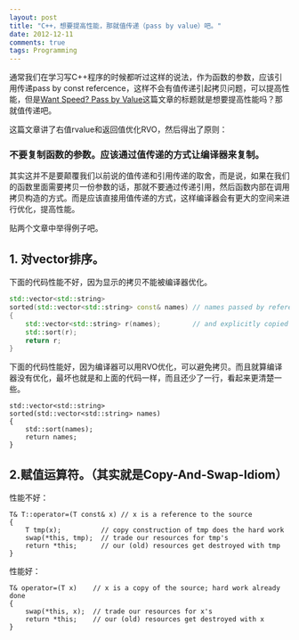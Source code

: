 ```yaml
---
layout: post
title: "C++，想要提高性能，那就值传递（pass by value）吧。"
date: 2012-12-11
comments: true
tags: Programming
---
```

<p>通常我们在学习写C++程序的时候都听过这样的说法，作为函数的参数，应该引用传递pass by const refercence，这样不会有值传递引起拷贝问题，可以提高性能，但是<a href="http://cpp-next.com/archive/2009/08/want-speed-pass-by-value/">Want Speed? Pass by Value</a>这篇文章的标题就是想要提高性能吗？那就值传递吧。</p>
<p>这篇文章讲了右值rvalue和返回值优化RVO，然后得出了原则：</p>
<h3>不要复制函数的参数。应该通过值传递的方式让编译器来复制。</h3>
<p>其实这并不是要颠覆我们以前说的值传递和引用传递的取舍，而是说，如果在我们的函数里面需要拷贝一份参数的话，那就不要通过传递引用，然后函数内部在调用拷贝构造的方式。而是应该直接用值传递的方式，这样编译器会有更大的空间来进行优化，提高性能。</p>
<p>贴两个文章中举得例子吧。</p>
<h2>1. 对vector排序。</h2>
<p>下面的代码性能不好，因为显示的拷贝不能被编译器优化。</p>

```cpp
std::vector<std::string> 
sorted(std::vector<std::string> const& names) // names passed by reference
{
    std::vector<std::string> r(names);        // and explicitly copied
    std::sort(r);
    return r;
}
```
<p>下面的代码性能好，因为编译器可以用RVO优化，可以避免拷贝。而且就算编译器没有优化，最坏也就是和上面的代码一样，而且还少了一行，看起来更清楚一些。</p>

```
std::vector<std::string> 
sorted(std::vector<std::string> names)
{
    std::sort(names);
    return names;
}
```
<h2>2.赋值运算符。（其实就是Copy-And-Swap-Idiom）</h2>
<p>性能不好：</p>

```
T& T::operator=(T const& x) // x is a reference to the source
{ 
    T tmp(x);          // copy construction of tmp does the hard work
    swap(*this, tmp);  // trade our resources for tmp's
    return *this;      // our (old) resources get destroyed with tmp 
}
```
<p>性能好：</p>

```
T& operator=(T x)    // x is a copy of the source; hard work already done
{
    swap(*this, x);  // trade our resources for x's
    return *this;    // our (old) resources get destroyed with x
}
```